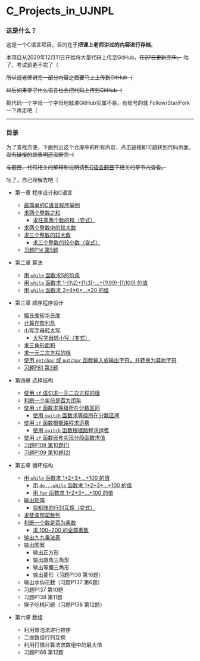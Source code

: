 # C_Projects_in_UJNPL
### 这是什么？
这是一个C语言项目，目的在于**把课上老师讲过的内容进行存档**。

本项目从2020年12月11日开始将大量代码上传至GitHub，~~在27日更新完毕。~~ 咕了，考试前更不完了（

~~所以说老师讲完一部分内容之后要马上上传到GitHub（~~

~~以后如果学了什么语言也会把代码上传到GitHub（~~

把代码一个字母一个字母地敲进GitHub实属不易，有账号的就 Follow/Star/Fork 一下再走吧（

***
### 目录
为了查找方便，下面列出这个仓库中的所有内容，点击链接即可跳转到代码页面。~~没有链接的就表明还没肝完（~~

~~与题目、代码相关的解释和说明请到[C语言题目](https://github.com/HanamiYuushimo/C_Projects_in_College/tree/main/C%E8%AF%AD%E8%A8%80%E9%A2%98%E7%9B%AE)下相关的章节内查看。~~

咕了，自己理解去吧（

- 第一章 程序设计和C语言
  - [最简单的C语言程序举例](https://github.com/HanamiYuushimo/C_Projects_in_UJNPL/blob/main/C%E8%AF%AD%E8%A8%80%E9%A2%98%E7%9B%AE/%E7%AC%AC%E4%B8%80%E7%AB%A0/1%20%E6%9C%80%E7%AE%80%E5%8D%95%E7%9A%84C%E8%AF%AD%E8%A8%80%E7%A8%8B%E5%BA%8F%E4%B8%BE%E4%BE%8B.c)
  - [求两个整数之和](https://github.com/HanamiYuushimo/C_Projects_in_UJNPL/blob/main/C%E8%AF%AD%E8%A8%80%E9%A2%98%E7%9B%AE/%E7%AC%AC%E4%B8%80%E7%AB%A0/2%20%E6%B1%82%E4%B8%A4%E4%B8%AA%E6%95%B4%E6%95%B0%E4%B9%8B%E5%92%8C.c)
    - [求任意两个数的和（变式）](https://github.com/HanamiYuushimo/C_Projects_in_UJNPL/blob/main/C%E8%AF%AD%E8%A8%80%E9%A2%98%E7%9B%AE/%E7%AC%AC%E4%B8%80%E7%AB%A0/2.1%20%E6%B1%82%E4%BB%BB%E6%84%8F%E4%B8%A4%E4%B8%AA%E6%95%B0%E7%9A%84%E5%92%8C%EF%BC%88%E5%8F%98%E5%BC%8F%EF%BC%89.c)
  - [求两个整数中的较大数](https://github.com/HanamiYuushimo/C_Projects_in_UJNPL/blob/main/C%E8%AF%AD%E8%A8%80%E9%A2%98%E7%9B%AE/%E7%AC%AC%E4%B8%80%E7%AB%A0/3%20%E6%B1%82%E4%B8%A4%E4%B8%AA%E6%95%B4%E6%95%B0%E4%B8%AD%E7%9A%84%E8%BE%83%E5%A4%A7%E6%95%B0.c)
  - [求三个整数的较大数](https://github.com/HanamiYuushimo/C_Projects_in_UJNPL/blob/main/C%E8%AF%AD%E8%A8%80%E9%A2%98%E7%9B%AE/%E7%AC%AC%E4%B8%80%E7%AB%A0/3%20%E6%B1%82%E4%B8%A4%E4%B8%AA%E6%95%B4%E6%95%B0%E4%B8%AD%E7%9A%84%E8%BE%83%E5%A4%A7%E6%95%B0.c)
    - [求三个整数的较小数（变式）](https://github.com/HanamiYuushimo/C_Projects_in_UJNPL/blob/main/C%E8%AF%AD%E8%A8%80%E9%A2%98%E7%9B%AE/%E7%AC%AC%E4%B8%80%E7%AB%A0/4.1%20%E6%B1%82%E4%B8%89%E4%B8%AA%E6%95%B4%E6%95%B0%E7%9A%84%E8%BE%83%E5%B0%8F%E6%95%B0%EF%BC%88%E5%8F%98%E5%BC%8F%EF%BC%89.c)
  - [习题P14 第5题](https://github.com/HanamiYuushimo/C_Projects_in_UJNPL/blob/main/C%E8%AF%AD%E8%A8%80%E9%A2%98%E7%9B%AE/%E7%AC%AC%E4%B8%80%E7%AB%A0/%E4%B9%A0%E9%A2%98P14%20%E7%AC%AC5%E9%A2%98)
  
- 第二章 算法
  - [用 `while` 函数求5的阶乘](https://github.com/HanamiYuushimo/C_Projects_in_UJNPL/blob/main/C%E8%AF%AD%E8%A8%80%E9%A2%98%E7%9B%AE/%E7%AC%AC%E4%BA%8C%E7%AB%A0/1%20%E7%94%A8while%E5%87%BD%E6%95%B0%E6%B1%825%E7%9A%84%E9%98%B6%E4%B9%98.c)
  - [用 `while` 函数求 1-(1\2)+(1\3)-...+(1\99)-(1\100) 的值](https://github.com/HanamiYuushimo/C_Projects_in_UJNPL/blob/main/C%E8%AF%AD%E8%A8%80%E9%A2%98%E7%9B%AE/%E7%AC%AC%E4%BA%8C%E7%AB%A0/2%20%E7%94%A8while%E5%87%BD%E6%95%B0%E6%B1%821-(1%5C2)%2B(1%5C3)-...%2B(1%5C99)-(1%5C100)%E7%9A%84%E5%80%BC.c)
  - [用 `while` 函数求 2×4×6×…×20 的值](https://github.com/HanamiYuushimo/C_Projects_in_UJNPL/blob/main/C%E8%AF%AD%E8%A8%80%E9%A2%98%E7%9B%AE/%E7%AC%AC%E4%BA%8C%E7%AB%A0/3%20%E7%94%A8while%E5%87%BD%E6%95%B0%E6%B1%822*4*6*%E2%80%A6*20%E7%9A%84%E5%80%BC.c)

- 第三章 顺序程序设计
  - [摄氏度转华氏度](https://github.com/HanamiYuushimo/C_Projects_in_UJNPL/blob/main/C%E8%AF%AD%E8%A8%80%E9%A2%98%E7%9B%AE/%E7%AC%AC%E4%B8%89%E7%AB%A0/1%20%E6%91%84%E6%B0%8F%E5%BA%A6%E8%BD%AC%E5%8D%8E%E6%B0%8F%E5%BA%A6.c)
  - [计算存款利息](https://github.com/HanamiYuushimo/C_Projects_in_UJNPL/blob/main/C%E8%AF%AD%E8%A8%80%E9%A2%98%E7%9B%AE/%E7%AC%AC%E4%B8%89%E7%AB%A0/2%20%E8%AE%A1%E7%AE%97%E5%AD%98%E6%AC%BE%E5%88%A9%E6%81%AF.c)
  - [小写字母转大写](https://github.com/HanamiYuushimo/C_Projects_in_UJNPL/blob/main/C%E8%AF%AD%E8%A8%80%E9%A2%98%E7%9B%AE/%E7%AC%AC%E4%B8%89%E7%AB%A0/3%20%E5%B0%8F%E5%86%99%E5%AD%97%E6%AF%8D%E8%BD%AC%E5%A4%A7%E5%86%99.c)
    - [大写字母转小写（变式）](https://github.com/HanamiYuushimo/C_Projects_in_UJNPL/blob/main/C%E8%AF%AD%E8%A8%80%E9%A2%98%E7%9B%AE/%E7%AC%AC%E4%B8%89%E7%AB%A0/3.1%20%E5%A4%A7%E5%86%99%E5%AD%97%E6%AF%8D%E8%BD%AC%E5%B0%8F%E5%86%99%EF%BC%88%E5%8F%98%E5%BC%8F%EF%BC%89.c)
  - [求三角形面积](https://github.com/HanamiYuushimo/C_Projects_in_UJNPL/blob/main/C%E8%AF%AD%E8%A8%80%E9%A2%98%E7%9B%AE/%E7%AC%AC%E4%B8%89%E7%AB%A0/4%20%E6%B1%82%E4%B8%89%E8%A7%92%E5%BD%A2%E9%9D%A2%E7%A7%AF.c)
  - [求一元二次方程的根](https://github.com/HanamiYuushimo/C_Projects_in_UJNPL/blob/main/C%E8%AF%AD%E8%A8%80%E9%A2%98%E7%9B%AE/%E7%AC%AC%E4%B8%89%E7%AB%A0/5%20%E6%B1%82%E4%B8%80%E5%85%83%E4%BA%8C%E6%AC%A1%E6%96%B9%E7%A8%8B%E7%9A%84%E6%A0%B9.c)
  - [使用 `getchar` 或 `putchar` 函数输入或输出字符，并转换为其他字符](https://github.com/HanamiYuushimo/C_Projects_in_UJNPL/blob/main/C%E8%AF%AD%E8%A8%80%E9%A2%98%E7%9B%AE/%E7%AC%AC%E4%B8%89%E7%AB%A0/6%20%E4%BD%BF%E7%94%A8getchar%E6%88%96putchar%E5%87%BD%E6%95%B0%E8%BE%93%E5%85%A5%E6%88%96%E8%BE%93%E5%87%BA%E5%AD%97%E7%AC%A6%EF%BC%8C%E5%B9%B6%E8%BD%AC%E6%8D%A2%E4%B8%BA%E5%85%B6%E4%BB%96%E5%AD%97%E7%AC%A6.c)
  - [习题P81 第3题](https://github.com/HanamiYuushimo/C_Projects_in_UJNPL/blob/main/C%E8%AF%AD%E8%A8%80%E9%A2%98%E7%9B%AE/%E7%AC%AC%E4%B8%89%E7%AB%A0/%E4%B9%A0%E9%A2%98P81%20%E7%AC%AC3%E9%A2%98.c)

- 第四章 选择结构
  - [使用 `if` 语句求一元二次方程的根](https://github.com/HanamiYuushimo/C_Projects_in_UJNPL/blob/main/C%E8%AF%AD%E8%A8%80%E9%A2%98%E7%9B%AE/%E7%AC%AC%E5%9B%9B%E7%AB%A0/1%20%E4%BD%BF%E7%94%A8if%E8%AF%AD%E5%8F%A5%E6%B1%82%E4%B8%80%E5%85%83%E4%BA%8C%E6%AC%A1%E6%96%B9%E7%A8%8B%E7%9A%84%E6%A0%B9.c)
  - [判断一个年份是否为闰年](https://github.com/HanamiYuushimo/C_Projects_in_UJNPL/blob/main/C%E8%AF%AD%E8%A8%80%E9%A2%98%E7%9B%AE/%E7%AC%AC%E5%9B%9B%E7%AB%A0/2%20%E5%88%A4%E6%96%AD%E4%B8%80%E4%B8%AA%E5%B9%B4%E4%BB%BD%E6%98%AF%E5%90%A6%E4%B8%BA%E9%97%B0%E5%B9%B4.c)
  - [使用 `if` 函数求等级所在分数区间](https://github.com/HanamiYuushimo/C_Projects_in_UJNPL/blob/main/C%E8%AF%AD%E8%A8%80%E9%A2%98%E7%9B%AE/%E7%AC%AC%E5%9B%9B%E7%AB%A0/3%20%E4%BD%BF%E7%94%A8if%E5%87%BD%E6%95%B0%E6%B1%82%E7%AD%89%E7%BA%A7%E6%89%80%E5%9C%A8%E5%88%86%E6%95%B0%E5%8C%BA%E9%97%B4.c)
    - [使用 `switch` 函数求等级所在分数区间](https://github.com/HanamiYuushimo/C_Projects_in_UJNPL/blob/main/C%E8%AF%AD%E8%A8%80%E9%A2%98%E7%9B%AE/%E7%AC%AC%E5%9B%9B%E7%AB%A0/3.1%20%E4%BD%BF%E7%94%A8switch%E5%87%BD%E6%95%B0%E6%B1%82%E7%AD%89%E7%BA%A7%E6%89%80%E5%9C%A8%E5%88%86%E6%95%B0%E5%8C%BA%E9%97%B4.c)
  - [使用 `if` 函数根据路程求运费](https://github.com/HanamiYuushimo/C_Projects_in_UJNPL/blob/main/C%E8%AF%AD%E8%A8%80%E9%A2%98%E7%9B%AE/%E7%AC%AC%E5%9B%9B%E7%AB%A0/4%20%E4%BD%BF%E7%94%A8if%E5%87%BD%E6%95%B0%E6%A0%B9%E6%8D%AE%E8%B7%AF%E7%A8%8B%E6%B1%82%E8%BF%90%E8%B4%B9.c)
    - [使用 `switch` 函数根据路程求运费](https://github.com/HanamiYuushimo/C_Projects_in_UJNPL/blob/main/C%E8%AF%AD%E8%A8%80%E9%A2%98%E7%9B%AE/%E7%AC%AC%E5%9B%9B%E7%AB%A0/4.1%20%E4%BD%BF%E7%94%A8%20switch%20%E5%87%BD%E6%95%B0%E6%A0%B9%E6%8D%AE%E8%B7%AF%E7%A8%8B%E6%B1%82%E8%BF%90%E8%B4%B9.c)
  - [使用 `if` 函数嵌套实现分段函数求值](https://github.com/HanamiYuushimo/C_Projects_in_UJNPL/blob/main/C%E8%AF%AD%E8%A8%80%E9%A2%98%E7%9B%AE/%E7%AC%AC%E5%9B%9B%E7%AB%A0/5%20%E4%BD%BF%E7%94%A8%20if%20%E5%87%BD%E6%95%B0%E5%B5%8C%E5%A5%97%E5%AE%9E%E7%8E%B0%E5%88%86%E6%AE%B5%E5%87%BD%E6%95%B0%E6%B1%82%E5%80%BC.c)
  - [习题P109 第10题(1)](https://github.com/HanamiYuushimo/C_Projects_in_UJNPL/blob/main/C%E8%AF%AD%E8%A8%80%E9%A2%98%E7%9B%AE/%E7%AC%AC%E5%9B%9B%E7%AB%A0/%E4%B9%A0%E9%A2%98P109%20%E7%AC%AC10%E9%A2%98(1).c)
  - [习题P109 第10题(2)](https://github.com/HanamiYuushimo/C_Projects_in_UJNPL/blob/main/C%E8%AF%AD%E8%A8%80%E9%A2%98%E7%9B%AE/%E7%AC%AC%E5%9B%9B%E7%AB%A0/%E4%B9%A0%E9%A2%98P109%20%E7%AC%AC10%E9%A2%98(2).c)
  
- 第五章 循环结构
  - [用 `while` 函数求 1+2+3+...+100 的值](https://github.com/HanamiYuushimo/C_Projects_in_UJNPL/blob/main/C%E8%AF%AD%E8%A8%80%E9%A2%98%E7%9B%AE/%E7%AC%AC%E4%BA%94%E7%AB%A0/1%20%E7%94%A8%20while%20%E5%87%BD%E6%95%B0%E6%B1%82%201%2B2%2B3%2B...%2B100%20%E7%9A%84%E5%80%BC.c)
    - [用 `do...while` 函数求 1+2+3+...+100 的值](https://github.com/HanamiYuushimo/C_Projects_in_UJNPL/blob/main/C%E8%AF%AD%E8%A8%80%E9%A2%98%E7%9B%AE/%E7%AC%AC%E4%BA%94%E7%AB%A0/1.1%20%E7%94%A8%20do...while%20%E5%87%BD%E6%95%B0%E6%B1%82%201%2B2%2B3%2B...%2B100%20%E7%9A%84%E5%80%BC.c)
    - [用 `for` 函数求 1+2+3+...+100 的值](https://github.com/HanamiYuushimo/C_Projects_in_UJNPL/blob/main/C%E8%AF%AD%E8%A8%80%E9%A2%98%E7%9B%AE/%E7%AC%AC%E4%BA%94%E7%AB%A0/1.2%20%E7%94%A8%20for%20%E5%87%BD%E6%95%B0%E6%B1%82%201%2B2%2B3%2B...%2B100%20%E7%9A%84%E5%80%BC.c)
  - [输出矩阵](https://github.com/HanamiYuushimo/C_Projects_in_UJNPL/blob/main/C%E8%AF%AD%E8%A8%80%E9%A2%98%E7%9B%AE/%E7%AC%AC%E4%BA%94%E7%AB%A0/2%20%E8%BE%93%E5%87%BA%E7%9F%A9%E9%98%B5.c)
    - [将矩阵的行列互换（变式）](https://github.com/HanamiYuushimo/C_Projects_in_UJNPL/blob/main/C%E8%AF%AD%E8%A8%80%E9%A2%98%E7%9B%AE/%E7%AC%AC%E4%BA%94%E7%AB%A0/2.1%20%E5%B0%86%E7%9F%A9%E9%98%B5%E7%9A%84%E8%A1%8C%E5%88%97%E4%BA%92%E6%8D%A2%EF%BC%88%E5%8F%98%E5%BC%8F%EF%BC%89.c)
  - [求斐波那契数列](https://github.com/HanamiYuushimo/C_Projects_in_UJNPL/blob/main/C%E8%AF%AD%E8%A8%80%E9%A2%98%E7%9B%AE/%E7%AC%AC%E4%BA%94%E7%AB%A0/3%20%E6%B1%82%E6%96%90%E6%B3%A2%E9%82%A3%E5%A5%91%E6%95%B0%E5%88%97.c)
  - [判断一个数是否为素数](https://github.com/HanamiYuushimo/C_Projects_in_UJNPL/blob/main/C%E8%AF%AD%E8%A8%80%E9%A2%98%E7%9B%AE/%E7%AC%AC%E4%BA%94%E7%AB%A0/4%20%E5%88%A4%E6%96%AD%E4%B8%80%E4%B8%AA%E6%95%B0%E6%98%AF%E5%90%A6%E4%B8%BA%E7%B4%A0%E6%95%B0.c)
    - [求 100~200 的全部素数](https://github.com/HanamiYuushimo/C_Projects_in_UJNPL/blob/main/C%E8%AF%AD%E8%A8%80%E9%A2%98%E7%9B%AE/%E7%AC%AC%E4%BA%94%E7%AB%A0/4.1%20%E6%B1%82%20100~200%20%E7%9A%84%E5%85%A8%E9%83%A8%E7%B4%A0%E6%95%B0.c)
  - [输出九九乘法表](https://github.com/HanamiYuushimo/C_Projects_in_UJNPL/blob/main/C%E8%AF%AD%E8%A8%80%E9%A2%98%E7%9B%AE/%E7%AC%AC%E4%BA%94%E7%AB%A0/5%20%E8%BE%93%E5%87%BA%E4%B9%9D%E4%B9%9D%E4%B9%98%E6%B3%95%E8%A1%A8.c)
  - 输出图案
    - 输出正方形
    - 输出直角三角形
    - 输出等腰三角形
    - 输出菱形（习题P138 第16题）
  - 输出水仙花数（习题P137 第6题）
  - 习题P137 第10题
  - 习题P138 第11题
  - 猴子吃桃问题（习题P138 第12题）
  
- 第六章 数组
  - 利用冒泡法进行排序
  - 二维数组行列互换
  - 利用打擂台算法求数组中的最大值
  - 习题P166 第12题
